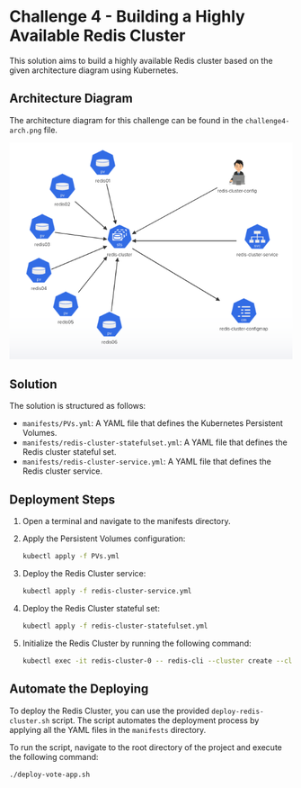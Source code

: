 # Challenge 4 - Building a Highly Available Redis Cluster

This solution aims to build a highly available Redis cluster based on the given architecture diagram using Kubernetes.

## Architecture Diagram

The architecture diagram for this challenge can be found in the `challenge4-arch.png` file.

![Challenge 4 Architecture Diagram](./challenge4-arch.png)

## Solution

The solution is structured as follows:

- `manifests/PVs.yml`: A YAML file that defines the Kubernetes Persistent Volumes.
- `manifests/redis-cluster-statefulset.yml`: A YAML file that defines the Redis cluster stateful set.
- `manifests/redis-cluster-service.yml`: A YAML file that defines the Redis cluster service.


## Deployment Steps

1. Open a terminal and navigate to the manifests directory.
2. Apply the Persistent Volumes configuration:

    ```bash
    kubectl apply -f PVs.yml
    ```
3. Deploy the Redis Cluster service:

    ```bash
    kubectl apply -f redis-cluster-service.yml
    ```
4. Deploy the Redis Cluster stateful set:

    ```bash
    kubectl apply -f redis-cluster-statefulset.yml
    ```
5. Initialize the Redis Cluster by running the following command:

    ```bash
    kubectl exec -it redis-cluster-0 -- redis-cli --cluster create --cluster-replicas 1 $(kubectl get pods -l app=redis-cluster -o jsonpath='{range.items[*]}{.status.podIP}:6379 {end}')a
    ```


## Automate the Deploying

To deploy the Redis Cluster, you can use the provided `deploy-redis-cluster.sh` script. The script automates the deployment process by applying all the YAML files in the `manifests` directory. 

To run the script, navigate to the root directory of the project and execute the following command:

```bash
./deploy-vote-app.sh
```